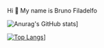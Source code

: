 Hi 👋 My name is Bruno Filadelfo

![Anurag's GitHub stats](https://github-readme-stats.vercel.app/api?username=Bruno-Filadelfo&theme=radical&show_icons=true)]

[![Top Langs](https://github-readme-stats.vercel.app/api/top-langs/?username=anuraghazra&layout=compact)](https://github.com/anuraghazra/github-readme-stats)]

